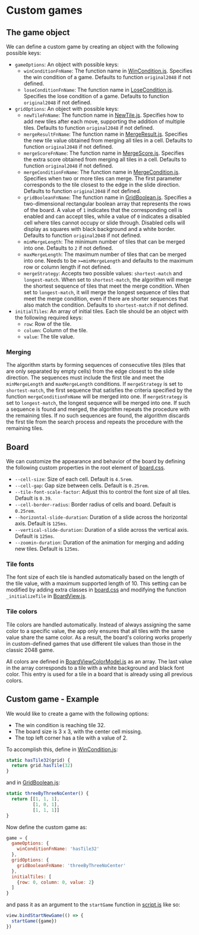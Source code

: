 # Custom games

## The game object

We can define a custom game by creating an object with the following possible keys:

* `gameOptions`: An object with possible keys:
  * `winConditionFnName`: The function name in [WinCondition.js](src/js/gameModel/WinCondition.js). Specifies the win condition of a game. Defaults to function `original2048` if not defined.
  * `loseConditionFnName`: The function name in [LoseCondition.js](src/js/gameModel/LoseCondition.js). Specifies the lose condition of a game. Defaults to function `original2048` if not defined.
* `gridOptions`: An object with possible keys:
  * `newTileFnName`: The function name in [NewTile.js](src/js/gameModel/NewTile.js). Specifies how to add new tiles after each move, supporting the addition of multiple tiles. Defaults to function `original2048` if not defined.
  * `mergeResultFnName`: The function name in [MergeResult.js](src/js/gameModel/MergeResult.js). Specifies the new tile value obtained from merging all tiles in a cell. Defaults to function `original2048` if not defined.
  * `mergeScoreFnName`: The function name in [MergeScore.js](src/js/gameModel/MergeScore.js). Specifies the extra score obtained from merging all tiles in a cell. Defaults to function `original2048` if not defined.
  * `mergeConditionFnName`: The function name in [MergeCondition.js](src/js/gameModel/MergeCondition.js). Specifies when two or more tiles can merge. The first parameter corresponds to the tile closest to the edge in the slide direction. Defaults to function `original2048` if not defined.
  * `gridBooleanFnName`: The function name in [GridBoolean.js](src/js/gameModel/GridBoolean.js). Specifies a two-dimensional rectangular boolean array that represents the rows of the board. A value of `1` indicates that the corresponding cell is enabled and can accept tiles, while a value of `0` indicates a disabled cell where tiles cannot occupy or slide through. Disabled cells will display as squares with black background and a white border. Defaults to function `original2048` if not defined.
  * `minMergeLength`: The minimum number of tiles that can be merged into one. Defaults to `2` if not defined.
  * `maxMergeLength`: The maximum number of tiles that can be merged into one. Needs to be `>=minMergeLength` and defaults to the maximum row or column length if not defined.
  * `mergeStrategy`: Accepts two possible values: `shortest-match` and `longest-match`. When set to `shortest-match`, the algorithm will merge the shortest sequence of tiles that meet the merge condition. When set to `longest-match`, it will merge the longest sequence of tiles that meet the merge condition, even if there are shorter sequences that also match the condition. Defaults to `shortest-match` if not defined.
* `initialTiles`: An array of initial tiles. Each tile should be an object with the following required keys:
  * `row`: Row of the tile.
  * `column`: Column of the tile.
  * `value`: The tile value.

### Merging

The algorithm starts by forming sequences of consecutive tiles (tiles that are only separated by empty cells) from the edge closest to the slide direction. The sequences must include the first tile and meet the `minMergeLength` and `maxMergeLength` conditions. If `mergeStrategy` is set to `shortest-match`, the first sequence that satisfies the criteria specified by the function `mergeConditionFnName` will be merged into one. If `mergeStrategy` is set to `longest-match`, the longest sequence will be merged into one. If such a sequence is found and merged, the algorithm repeats the procedure with the remaining tiles. If no such sequences are found, the algorithm discards the first tile from the search process and repeats the procedure with the remaining tiles.

## Board

We can customize the appearance and behavior of the board by defining the following custom properties in the root element of [board.css](src/css/board.css).

* `--cell-size`: Size of each cell. Default is `4.5rem`.
* `--cell-gap`: Gap size between cells. Default is `0.25rem`.
* `--tile-font-scale-factor`: Adjust this to control the font size of all tiles. Default is `0.39`.
* `--cell-border-radius`: Border radius of cells and board. Default is `0.25rem`.
* `--horizontal-slide-duration`: Duration of a slide across the horizontal axis. Default is `125ms`.
* `--vertical-slide-duration`: Duration of a slide across the vertical axis. Default is `125ms`.
* `--zoomin-duration`: Duration of the animation for merging and adding new tiles. Default is `125ms`.

### Tile fonts

The font size of each tile is handled automatically based on the length of the tile value, with a maximum supported length of 10. This setting can be modified by adding extra classes in [board.css](src/css/board.css) and modifying the function `_initializeTile` in [BoardView.js](src/js/gameView/BoardView.js).

### Tile colors

Tile colors are handled automatically. Instead of always assigning the same color to a specific value, the app only ensures that all tiles with the same value share the same color. As a result, the board's coloring works properly in custom-defined games that use different tile values than those in the classic 2048 game.

All colors are defined in [BoardViewColorModel.js](src/js/gameView/BoardViewColorModel.js) as an array. The last value in the array corresponds to a tile with a white background and black font color. This entry is used for a tile in a board that is already using all previous colors.

## Custom game - Example

We would like to create a game with the following options:

* The win condition is reaching tile 32.
* The board size is 3 x 3, with the center cell missing.
* The top left corner has a tile with a value of 2.

To accomplish this, define in [WinCondition.js](src/js/gameModel/WinCondition.js):

```js
static hasTile32(grid) {
  return grid.hasTile(32)
}
```

and in [GridBoolean.js](src/js/gameModel/GridBoolean.js):

```js
static threeByThreeNoCenter() {
  return [[1, 1, 1],
          [1, 0, 1],
          [1, 1, 1]]
}
```

Now define the custom game as:

```js
game = {
  gameOptions: {
    winConditionFnName: 'hasTile32'
  },
  gridOptions: {
    gridBooleanFnName: 'threeByThreeNoCenter'
  },
  initialTiles: [
    {row: 0, column: 0, value: 2}
  ]
}
```

and pass it as an argument to the `startGame` function in [script.js](src/js/script.js) like so:

```js
view.bindStartNewGame(() => {
  startGame({game})
})
```
